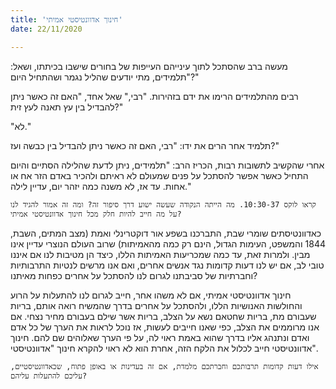 ```yaml
---
title: 'חינוך אדוונטיסטי אמיתי'
date: 22/11/2020

---
```


מעשה ברב שהסתכל לתוך עינייהם העייפות של בחורים שישבו בכיתתו, ושאל: "תלמידים, מתי יודעים שהליל נגמר ושהתחיל היום?"

רבים מהתלמידים הרימו את ידם בזהירות. "רבי," שאל אחד, "האם זה כאשר ניתן להבדיל בין עץ תאנה לעץ זית?"

"לא."

תלמיד אחר הרים את ידו: "רבי, האם זה כאשר ניתן להבדיל בין כבשה ועז?"

אחרי שהקשיב לתשובות רבות, הכריז הרב: "תלמידים, ניתן לדעת שהלילה הסתיים והיום התחיל כאשר אפשר להסתכל על פנים שמעולם לא ראיתם ולהכיר באדם הזר אח או אחות. עד אז, לא משנה כמה יזהר יום, עדיין לילה."

`קראו לוקס 10:30-37. מה הייתה הנקודה שעשה ישוע דרך סיפור זה? ומה זה אמור להגיד לנו על מה חייב להיות חלק מכל חינוך אדוונטיסטי אמיתי?`

כאדוונטיסתים שומרי שבת, התברכנו בשפע אור דוקטרינלי ואמת (מצב המתים, השבת, 1844 והמשפט, העימות הגדול, הינם רק כמה מהאמיתות) שרוב העולם הנוצרי עדיין אינו מבין. ולמרות זאת, עד כמה שמכריעות האמיתות הללו, כיצד הן מטיבות לנו אם איננו טובי לב, אם יש לנו דעות קדומות נגד אנשים אחרים, ואם אנו מרשים לנטיות התרבותיות וחברתיות של סביבתנו לגרום לנו להסתכל על אחרים כפחות מאיתנו?

חינוך אדוונטיסטי אמיתי, אם לא משהו אחר, חייב לגרום לנו להתעלות על הרוע והחולשות האנושיות הללו, ולהסתכל על אחרים בדרך שהמשיח רואה אותם, בריות שעבורם מת, בריות שחטאם נשא על הצלב, בריות אשר שילם בעבורם מחיר נצחי. אם אנו מרוממים את הצלב, כפי שאנו חייבים לעשות, אז נוכל לראות את הערך של כל אדם ואדם ונתנהג אליו בדרך שהוא באמת ראוי לה, על פי הערך שאלוהים שם להם. חינוך אדוונטיסטי חייב לכלול את הלקח הזה, אחרת הוא לא ראוי להקרא חינוך "אדוונטיסטי".

`אילו דעות קדומות תרבותכם וחברתכם מלמדת, אם זה בעדינות או באופן פתוח, שכאדוונטיסטיים, עליכם להתעלות עליהם?`